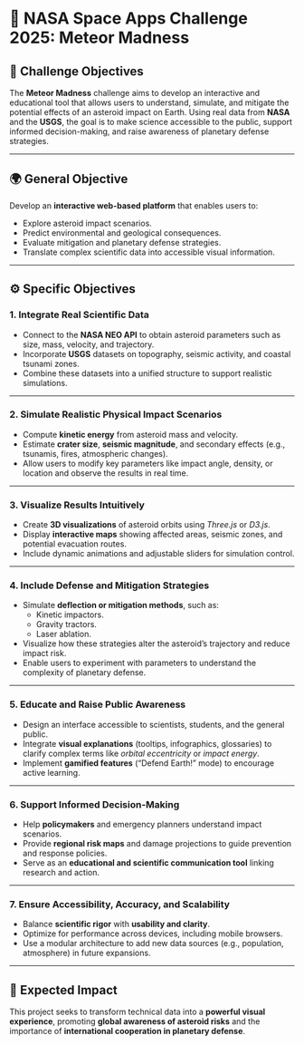 # 🚀 NASA Space Apps Challenge 2025: Meteor Madness
## 🎯 Challenge Objectives

The **Meteor Madness** challenge aims to develop an interactive and educational tool that allows users to understand, simulate, and mitigate the potential effects of an asteroid impact on Earth. Using real data from **NASA** and the **USGS**, the goal is to make science accessible to the public, support informed decision-making, and raise awareness of planetary defense strategies.

---

## 🌍 General Objective
Develop an **interactive web-based platform** that enables users to:
- Explore asteroid impact scenarios.  
- Predict environmental and geological consequences.  
- Evaluate mitigation and planetary defense strategies.  
- Translate complex scientific data into accessible visual information.  

---

## ⚙️ Specific Objectives

### 1. Integrate Real Scientific Data
- Connect to the **NASA NEO API** to obtain asteroid parameters such as size, mass, velocity, and trajectory.  
- Incorporate **USGS** datasets on topography, seismic activity, and coastal tsunami zones.  
- Combine these datasets into a unified structure to support realistic simulations.  

---

### 2. Simulate Realistic Physical Impact Scenarios
- Compute **kinetic energy** from asteroid mass and velocity.  
- Estimate **crater size**, **seismic magnitude**, and secondary effects (e.g., tsunamis, fires, atmospheric changes).  
- Allow users to modify key parameters like impact angle, density, or location and observe the results in real time.  

---

### 3. Visualize Results Intuitively
- Create **3D visualizations** of asteroid orbits using *Three.js* or *D3.js*.  
- Display **interactive maps** showing affected areas, seismic zones, and potential evacuation routes.  
- Include dynamic animations and adjustable sliders for simulation control.  

---

### 4. Include Defense and Mitigation Strategies
- Simulate **deflection or mitigation methods**, such as:  
  - Kinetic impactors.  
  - Gravity tractors.  
  - Laser ablation.  
- Visualize how these strategies alter the asteroid’s trajectory and reduce impact risk.  
- Enable users to experiment with parameters to understand the complexity of planetary defense.  

---

### 5. Educate and Raise Public Awareness
- Design an interface accessible to scientists, students, and the general public.  
- Integrate **visual explanations** (tooltips, infographics, glossaries) to clarify complex terms like *orbital eccentricity* or *impact energy*.  
- Implement **gamified features** (“Defend Earth!” mode) to encourage active learning.  

---

### 6. Support Informed Decision-Making
- Help **policymakers** and emergency planners understand impact scenarios.  
- Provide **regional risk maps** and damage projections to guide prevention and response policies.  
- Serve as an **educational and scientific communication tool** linking research and action.  

---

### 7. Ensure Accessibility, Accuracy, and Scalability
- Balance **scientific rigor** with **usability and clarity**.  
- Optimize for performance across devices, including mobile browsers.  
- Use a modular architecture to add new data sources (e.g., population, atmosphere) in future expansions.  

---

## 🧠 Expected Impact
This project seeks to transform technical data into a **powerful visual experience**, promoting **global awareness of asteroid risks** and the importance of **international cooperation in planetary defense**.
